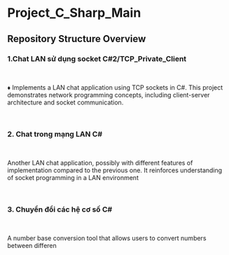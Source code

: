 # Project_C_Sharp_Main
<h2>Repository Structure Overview</h2>

<h3>1.Chat LAN sử dụng socket C#2/TCP_Private_Client</h3>
<br>
<p>♦ Implements a LAN chat application using TCP sockets in C#. This project demonstrates network programming concepts, including client-server architecture and socket communication.</p>
<br>
<h3>2. Chat trong mạng LAN C#</h3>
<br>
<p>Another LAN chat application, possibly with different features of implementation compared to the previous one. It reinforces understanding of socket programming in a LAN environment</p>
<br>
<h3>3. Chuyển đổi các hệ cơ số C#</h3>
<br>
<p>A number base conversion tool that allows users to convert numbers between differen
